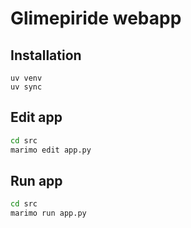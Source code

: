 # Glimepiride webapp

## Installation
```
uv venv
uv sync
```

## Edit app
```bash
cd src
marimo edit app.py
```

## Run app
```bash
cd src
marimo run app.py 
```